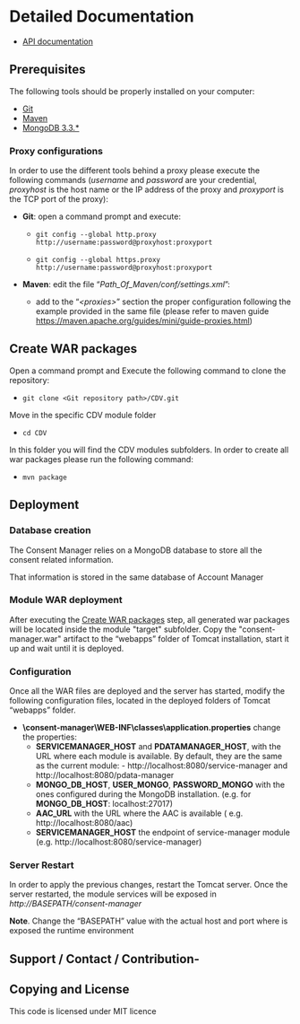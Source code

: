 
# Detailed Documentation
- [API documentation](api/)


## Prerequisites

The following tools should be properly installed on your computer:

-   [Git](https://git-scm.com/downloads)
-   [Maven](https://maven.apache.org/download.cgi)
-   [MongoDB 3.3.*](https://www.mongodb.com/download-center#community)

### Proxy configurations

In order to use the different tools behind a proxy please execute the
following commands (*username* and *password* are your credential,
*proxyhost* is the host name or the IP address of the proxy and
*proxyport* is the TCP port of the proxy):

-   **Git**: open a command prompt and execute:

    -   `git config --global http.proxy http://username:password@proxyhost:proxyport`

    -   `git config --global https.proxy http://username:password@proxyhost:proxyport`
    
-   **Maven**: edit the file “*Path\_Of\_Maven/conf/settings.xml*”:
    -   add to the “*&lt;proxies&gt;*” section the proper configuration following the example provided in the same file (please refer to maven guide https://maven.apache.org/guides/mini/guide-proxies.html)

## Create WAR packages

Open a command prompt and Execute the following command to clone the
repository:

-   `git clone <Git repository path>/CDV.git`

Move in the specific CDV module folder

-   `cd CDV`

In this folder you will find the CDV modules subfolders. In order to create all war packages please run the following command:

-   `mvn package`



## Deployment

### Database creation

The Consent Manager relies on a MongoDB database to store all the consent related information.

That information is stored in the same database of Account Manager 


### Module WAR deployment
After executing the [Create WAR packages](#create-war-package) step, all generated war packages will be located inside the module "target" subfolder. Copy the "consent-manager.war" artifact to the “webapps” folder of Tomcat installation, start it up and wait until it is deployed.

### Configuration

Once all the WAR files are deployed and the server has started, modify
the following configuration files, located in the deployed folders of
Tomcat “webapps” folder.

-   **\consent-manager\WEB-INF\classes\application.properties** change the properties:
    -  **SERVICEMANAGER_HOST** and **PDATAMANAGER_HOST**, with the URL where each module is available. By default, they are the same as the current module: 
            - http://localhost:8080/service-manager and http://localhost:8080/pdata-manager
    - **MONGO_DB_HOST**, **USER_MONGO**, **PASSWORD_MONGO** with the ones configured during the MongoDB installation. (e.g. for **MONGO_DB_HOST**: localhost:27017)
    - **AAC_URL** with the URL where the AAC is available ( e.g. http://localhost:8080/aac)
	- **SERVICEMANAGER_HOST** the endpoint of service-manager module (e.g. http://localhost:8080/service-manager)


### Server Restart 


In order to apply the previous changes, restart the Tomcat server. Once
the server restarted, the module services will be exposed in
*http://BASEPATH/consent-manager*

**Note**. Change the “BASEPATH” value with the actual host and port
where is exposed the runtime environment

## Support / Contact / Contribution-



## Copying and License

This code is licensed under MIT licence
